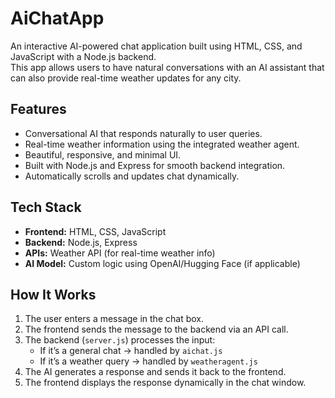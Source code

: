 # AiChatApp

An interactive AI-powered chat application built using HTML, CSS, and JavaScript with a Node.js backend.  
This app allows users to have natural conversations with an AI assistant that can also provide real-time weather updates for any city.

## Features

- Conversational AI that responds naturally to user queries.
- Real-time weather information using the integrated weather agent.
- Beautiful, responsive, and minimal UI.
- Built with Node.js and Express for smooth backend integration.
- Automatically scrolls and updates chat dynamically.

## Tech Stack

- **Frontend:** HTML, CSS, JavaScript
- **Backend:** Node.js, Express
- **APIs:** Weather API (for real-time weather info)
- **AI Model:** Custom logic using OpenAI/Hugging Face (if applicable)

## How It Works

1. The user enters a message in the chat box.
2. The frontend sends the message to the backend via an API call.
3. The backend (`server.js`) processes the input:
   - If it’s a general chat → handled by `aichat.js`
   - If it’s a weather query → handled by `weatheragent.js`
4. The AI generates a response and sends it back to the frontend.
5. The frontend displays the response dynamically in the chat window.
